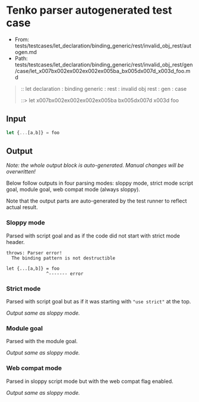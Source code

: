 # Tenko parser autogenerated test case

- From: tests/testcases/let_declaration/binding_generic/rest/invalid_obj_rest/autogen.md
- Path: tests/testcases/let_declaration/binding_generic/rest/invalid_obj_rest/gen/case/let_x007bx002ex002ex002ex005ba_bx005dx007d_x003d_foo.md

> :: let declaration : binding generic : rest : invalid obj rest : gen : case
>
> ::> let x007bx002ex002ex002ex005ba bx005dx007d x003d foo

## Input


`````js
let {...[a,b]} = foo
`````

## Output

_Note: the whole output block is auto-generated. Manual changes will be overwritten!_

Below follow outputs in four parsing modes: sloppy mode, strict mode script goal, module goal, web compat mode (always sloppy).

Note that the output parts are auto-generated by the test runner to reflect actual result.

### Sloppy mode

Parsed with script goal and as if the code did not start with strict mode header.

`````
throws: Parser error!
  The binding pattern is not destructible

let {...[a,b]} = foo
               ^------- error
`````

### Strict mode

Parsed with script goal but as if it was starting with `"use strict"` at the top.

_Output same as sloppy mode._

### Module goal

Parsed with the module goal.

_Output same as sloppy mode._

### Web compat mode

Parsed in sloppy script mode but with the web compat flag enabled.

_Output same as sloppy mode._
